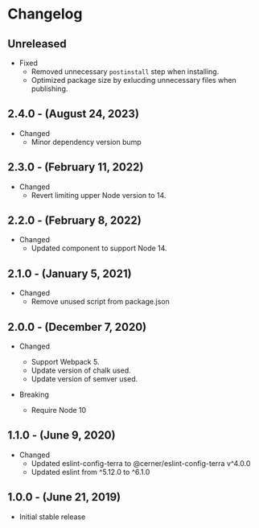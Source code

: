 # Changelog

## Unreleased

* Fixed
  * Removed unnecessary `postinstall` step when installing.
  * Optimized package size by exlucding unnecessary files when publishing.

## 2.4.0 - (August 24, 2023)

* Changed
  * Minor dependency version bump

## 2.3.0 - (February 11, 2022)

* Changed
  * Revert limiting upper Node version to 14.

## 2.2.0 - (February 8, 2022)

* Changed
  * Updated component to support Node 14.

## 2.1.0 - (January 5, 2021)

* Changed
  * Remove unused script from package.json

## 2.0.0 - (December 7, 2020)

* Changed
  * Support Webpack 5.
  * Update version of chalk used.
  * Update version of semver used.

* Breaking
  * Require Node 10

## 1.1.0 - (June 9, 2020)

* Changed
  * Updated eslint-config-terra to @cerner/eslint-config-terra v^4.0.0
  * Updated eslint from ^5.12.0 to ^6.1.0

## 1.0.0 - (June 21, 2019)

* Initial stable release
